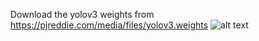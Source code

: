 Download the yolov3 weights from https://pjreddie.com/media/files/yolov3.weights
![alt text](https://media.istockphoto.com/photos/blind-young-man-with-a-cane-walking-picture-id953478548?k=20&m=953478548&s=612x612&w=0&h=fJarZDfZldaOUL8xBhK4uzJsfWXPIIMzK37LP-oMnPA=)
